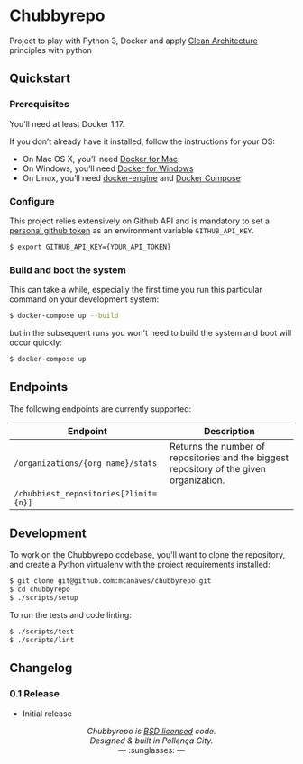 # Chubbyrepo

Project to play with Python 3, Docker and apply [Clean Architecture](https://8thlight.com/blog/uncle-bob/2012/08/13/the-clean-architecture.html) principles with python


## Quickstart

### Prerequisites
You’ll need at least Docker 1.17.

If you don’t already have it installed, follow the instructions for your OS:
* On Mac OS X, you’ll need [Docker for Mac](https://docs.docker.com/docker-for-mac/)
* On Windows, you’ll need [Docker for Windows](https://docs.docker.com/docker-for-windows/)
* On Linux, you’ll need [docker-engine](https://docs.docker.com/engine/installation/) and [Docker Compose](https://docs.docker.com/compose/install/#install-compose)

### Configure
This project relies extensively on Github API and is mandatory to set a [personal github token](https://github.com/blog/1509-personal-api-tokens) as an environment variable `GITHUB_API_KEY`. 
```bash
$ export GITHUB_API_KEY={YOUR_API_TOKEN}
```

### Build and boot the system
This can take a while, especially the first time you run this particular command on your development system:
```bash
$ docker-compose up --build
```
but in the subsequent runs you won't need to build the system and boot will occur quickly: 
```bash
$ docker-compose up 
```

## Endpoints
The following endpoints are currently supported:

| Endpoint                                  | Description |
| ----------------------------------------- | ----------- |
| `/organizations/{org_name}/stats`         | Returns the number of repositories and the biggest repository of the given organization. |
| `/chubbiest_repositories[?limit={n}]` |   | Returns the n-th biggest repositories. By default n is 10. |

## Development
To work on the Chubbyrepo codebase, you'll want to clone the repository, 
and create a Python virtualenv with the project requirements installed:
```bash
$ git clone git@github.com:mcanaves/chubbyrepo.git
$ cd chubbyrepo
$ ./scripts/setup
```
To run the tests and code linting:
```bash
$ ./scripts/test
$ ./scripts/lint
```

## Changelog

### 0.1 Release
* Initial release

<p align="center"><i>Chubbyrepo is <a href="https://github.com/mcanaves/chubbyrepo/blob/master/LICENSE.md">BSD licensed</a> code.<br/>Designed & built in Pollença City.</i><br/>&mdash; :sunglasses: &mdash;</p>

